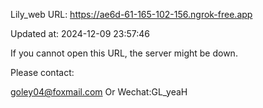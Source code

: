 Lily_web URL: https://ae6d-61-165-102-156.ngrok-free.app

Updated at: 2024-12-09 23:57:46

If you cannot open this URL, the server might be down.

Please contact: 

goley04@foxmail.com Or Wechat:GL_yeaH